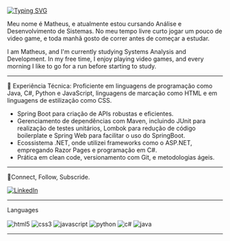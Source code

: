 <a href="https://git.io/typing-svg"><img src="https://readme-typing-svg.demolab.com?font=Fira+Code&pause=1000&width=435&lines=Seja+bem+vindo+!+%E2%9C%8C" alt="Typing SVG" /></a>

Meu nome é Matheus, e atualmente estou cursando Análise e Desenvolvimento de Sistemas. No meu tempo livre curto jogar um pouco de video game, e toda manhã gosto de correr antes de começar a estudar.  

I am Matheus, and I'm currently studying Systems Analysis and Development. In my free time, I enjoy playing video games, and every morning I like to go for a run before starting to study.

---

💼 Experiência Técnica:
Proficiente em linguagens de programação como Java, C#, Python e JavaScript, linguagens de marcação como HTML e em linguagens de estilização como CSS.
- Spring Boot para criação de APIs robustas e eficientes.
- Gerenciamento de dependências com Maven, incluindo JUnit para realização de testes unitários, Lombok para redução de código boilerplate e Spring Web para facilitar o uso do SpringBoot.
- Ecossistema .NET, onde utilizei frameworks como o ASP.NET, empregando Razor Pages e programação em C#.
- Prática em clean code, versionamento com Git, e metodologias ágeis.

---

🤝Connect, Follow, Subscride.  
  
[![LinkedIn](https://img.shields.io/badge/LinkedIn-0077B5?style=for-the-badge&logo=linkedin&logoColor=white)](https://www.linkedin.com/in/matheus-lacerda-zim/)

---

Languages
<div style="display: inline_block">
  <img align="center" alt="html5" src="https://img.shields.io/badge/HTML5-E34F26?style=for-the-badge&logo=html5&logoColor=white"/>
  <img align="center" alt="css3" src="https://img.shields.io/badge/CSS3-1572B6?style=for-the-badge&logo=css3&logoColor=white"/>
  <img align="center" alt="javascript" src="https://img.shields.io/badge/JavaScript-F7DF1E?style=for-the-badge&logo=javascript&logoColor=black"/>
  <img align="center" alt="python" src="https://img.shields.io/badge/Python-14354C?style=for-the-badge&logo=python&logoColor=white"/>
  <img align="center" alt="c#" src="https://img.shields.io/badge/C%23-239120?style=for-the-badge&logo=c-sharp&logoColor=white"/>
  <img align="center" alt="java" src="https://img.shields.io/badge/Java-ED8B00?style=for-the-badge&logo=openjdk&logoColor=white"/>
</div>

---




